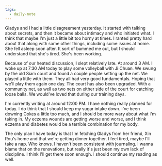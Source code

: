 ```yaml
---
tags:
  - daily-note
---
```

Gladys and I had a little disagreement yesterday. It started with talking about secrets, and then it became about intimacy and who initiated what. I think that maybe I'm just a little bit too horny at times. I ranted pretty hard about that along with some other things, including some issues at home. She fell asleep soon after. It sort of bummed me out, but I should understand that she's tired. She's been working.

Because of our heated discussion, I slept relatively late. At around 3 AM. I woke up at 7:30 AM today to play some volleyball with Ji Chuan. We swung by the old Siam court and found a couple people setting up the net. We played a little with them. They all had very good fundamentals. Hoping that we'll play them again one day. The court has also been upgraded. With a community net, as well as two nets on either side of the court for catching loose balls. We would've loved that during our training days.

I'm currently writing at around 12:00 PM. I have nothing really planned for today. I do think that I should keep my sugar intake down. I've been downing Cokes a little too much, and I should be more wary about what I'm taking in. My eczema wounds are getting worse and worse, and I think eczema and diabetes would be a terrible combination for my body.

The only plan I have today is that I'm fetching Gladys from her friend, Xin Rou's home and that we're getting dinner together. I feel tired, maybe I'll take a nap. Who knows. I haven't been consistent with journaling. I wanna blame that on the renovations, but really it's just been my own lack of discipline. I think I'll get there soon enough. I should continue my reading as well.

